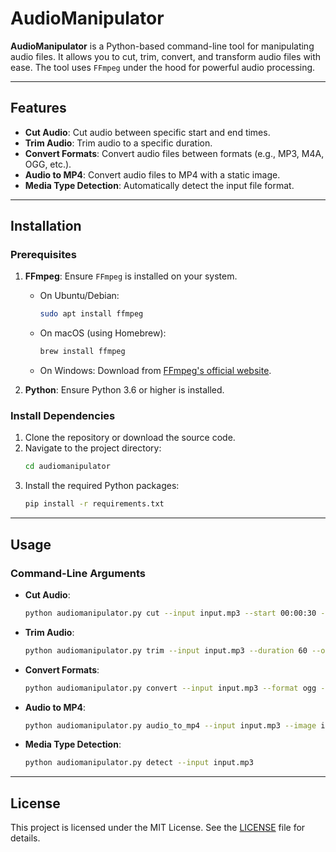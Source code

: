 # AudioManipulator

**AudioManipulator** is a Python-based command-line tool for manipulating audio files. It allows you to cut, trim, convert, and transform audio files with ease. The tool uses `FFmpeg` under the hood for powerful audio processing.

---

## Features

- **Cut Audio**: Cut audio between specific start and end times.
- **Trim Audio**: Trim audio to a specific duration.
- **Convert Formats**: Convert audio files between formats (e.g., MP3, M4A, OGG, etc.).
- **Audio to MP4**: Convert audio files to MP4 with a static image.
- **Media Type Detection**: Automatically detect the input file format.

---

## Installation

### Prerequisites

1. **FFmpeg**: Ensure `FFmpeg` is installed on your system.
   - On Ubuntu/Debian:
     ```bash
     sudo apt install ffmpeg
     ```
   - On macOS (using Homebrew):
     ```bash
     brew install ffmpeg
     ```
   - On Windows: Download from [FFmpeg's official website](https://ffmpeg.org/download.html).

2. **Python**: Ensure Python 3.6 or higher is installed.

### Install Dependencies

1. Clone the repository or download the source code.
2. Navigate to the project directory:
   ```bash
   cd audiomanipulator
   ```
3. Install the required Python packages:
   ```bash
   pip install -r requirements.txt
   ```

---

## Usage

### Command-Line Arguments

- **Cut Audio**:
  ```bash
  python audiomanipulator.py cut --input input.mp3 --start 00:00:30 --end 00:01:00 --output output.mp3
  ```
- **Trim Audio**:
  ```bash
  python audiomanipulator.py trim --input input.mp3 --duration 60 --output output.mp3
  ```
- **Convert Formats**:
  ```bash
  python audiomanipulator.py convert --input input.mp3 --format ogg --output output.ogg
  ```
- **Audio to MP4**:
  ```bash
  python audiomanipulator.py audio_to_mp4 --input input.mp3 --image image.jpg --output output.mp4
  ```
- **Media Type Detection**:
  ```bash
  python audiomanipulator.py detect --input input.mp3
  ```

---

## License

This project is licensed under the MIT License. See the [LICENSE](LICENSE) file for details.